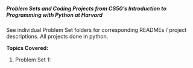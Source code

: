 ##### Problem Sets and Coding Projects from CS50’s Introduction to Programming with Python at Harvard  
  
See individual Problem Set folders for corresponding READMEs / project descriptions. All projects done in python.

**Topics Covered:**
1. Problem Set 1: 
